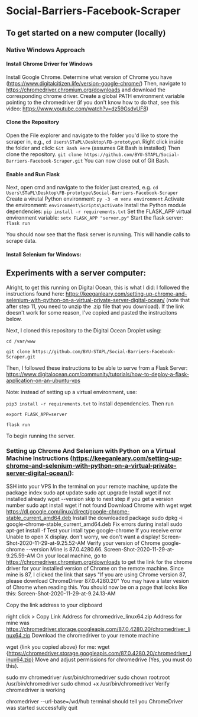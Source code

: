 # Social-Barriers-Facebook-Scraper


## To get started on a new computer (locally)

### Native Windows Approach

#### Install Chrome Driver for Windows
Install Google Chrome.
Determine what version of Chrome you have (https://www.digitalcitizen.life/version-google-chrome/)
Then, navigate to https://chromedriver.chromium.org/downloads and download the corresponding chrome driver.
Create a global PATH environment variable pointing to the chromedriver (if you don't know how to do that, see this video: https://www.youtube.com/watch?v=dz59GsdvUF8)

#### Clone the Repository
Open the File explorer and navigate to the folder you'd like to store the scraper in, e.g.,
`cd Users\STaPL\Desktop\FB-prototype\`
Right click inside the folder and click:
`Git Bash Here` (assumes Git Bash is installed)
Then clone the repository.
`git clone https://github.com/BYU-STAPL/Social-Barriers-Facebook-Scraper.git`
You can now close out of Git Bash.

#### Enable and Run Flask
Next, open cmd and navigate to the folder just created, e.g.
`cd Users\STaPL\Desktop\FB-prototype\Social-Barriers-Facebook-Scraper`
Create a virutal Python environment:
`py -3 -m venv environment`
Activate the environment:
`environment\Scripts\activate`
Install the Python module dependencies:
`pip install -r requirements.txt`
Set the FLASK_APP virtual environment variable:
`setx FLASK_APP "server.py"`
Start the flask server:
`flask run`

You should now see that the flask server is running. This will handle calls to scrape data.
#### Install Selenium for Windows:




## Experiments with a server computer:

Alright, to get this running on Digital Ocean, this is what I did:
I followed the instructions found here: https://keeganleary.com/setting-up-chrome-and-selenium-with-python-on-a-virtual-private-server-digital-ocean/
(note that after step 11, you need to unzip the .zip file that you download). If the link doesn't work for some reason, I've copied and pasted the instrucitons below.

Next, I cloned this repository to the Digital Ocean Droplet using:

`cd /var/www`

`git clone https://github.com/BYU-STAPL/Social-Barriers-Facebook-Scraper.git`

Then, I followed these instructions to be able to serve from a Flask Server: https://www.digitalocean.com/community/tutorials/how-to-deploy-a-flask-application-on-an-ubuntu-vps

Note: instead of setting up a virtual environment, use: 

`pip3 install -r requirements.txt` to install dependencies. Then run

`export FLASK_APP=server`

`flask run`

To begin running the server.




### Setting up Chrome And Selenium with Python on a Virtual Machine Instructions (https://keeganleary.com/setting-up-chrome-and-selenium-with-python-on-a-virtual-private-server-digital-ocean/):
SSH into your VPS
In the terminal on your remote machine, update the package index
sudo apt update
sudo apt upgrade
Install wget if not installed already
wget --version skip to next step if you get a version number
sudo apt install wget if not found
Download Chrome with wget
wget https://dl.google.com/linux/direct/google-chrome-stable_current_amd64.deb
Install the downloaded package
sudo dpkg -i google-chrome-stable_current_amd64.deb
Fix errors during install
sudo apt-get install -f
Test your intall
type google-chrome
If you receive error Unable to open X display. don't worry, we don't want a display!
Screen-Shot-2020-11-29-at-9.25.52-AM
Verify your version of Chrome
google-chrome --version
Mine is 87.0.4280.66.
Screen-Shot-2020-11-29-at-9.25.59-AM
On your local machine, go to https://chromedriver.chromium.org/downloads to get the link for the chrome driver for your installed version of Chrome on the remote machine.
Since mine is 87, I clicked the link that says "If you are using Chrome version 87, please download ChromeDriver 87.0.4280.20"
You may have a later vesion of Chrome when reading this.
You should now be on a page that looks like this:
Screen-Shot-2020-11-29-at-9.24.13-AM

Copy the link address to your clipboard

right click > Copy Link Address for chromedrive_linux64.zip
Address for mine was https://chromedriver.storage.googleapis.com/87.0.4280.20/chromedriver_linux64.zip
Download the chromedriver to your remote machine

wget {link you copied above}
for me: wget {https://chromedriver.storage.googleapis.com/87.0.4280.20/chromedriver_linux64.zip}
Move and adjust permissions for chromedrive (Yes, you must do this).

sudo mv chromedriver /usr/bin/chromedriver
sudo chown root:root /usr/bin/chromedriver
sudo chmod +x /usr/bin/chromedriver
Verify chromedriver is working

chromedriver --url-base=/wd/hub
terminal should tell you ChromeDriver was started successfully
quit
